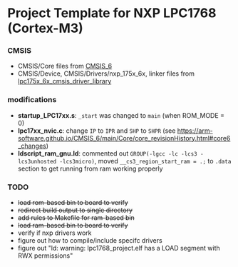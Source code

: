 # Project Template for NXP LPC1768 (Cortex-M3)

### CMSIS
- CMSIS/Core files from [CMSIS_6](https://github.com/ARM-software/CMSIS_6)
- CMSIS/Device, CMSIS/Drivers/nxp_175x_6x, linker files from [lpc175x_6x_cmsis_driver_library](https://community.nxp.com/t5/LPC-Microcontrollers/Where-can-I-download-the-lpc1768-cmsis-driver-library/m-p/733006/highlight/true#M29617)

### modifications
- **startup_LPC17xx.s**: `_start` was changed to `main` (when ROM_MODE = 0)
- **lpc17xx_nvic.c**: change `IP` to `IPR` and `SHP` to `SHPR` (see https://arm-software.github.io/CMSIS_6/main/Core/core_revisionHistory.html#core6_changes)
- **ldscript_ram_gnu.ld**: commented out `GROUP(-lgcc -lc -lcs3 -lcs3unhosted -lcs3micro)`, moved `__cs3_region_start_ram = .;` to `.data` section to get running from ram working properly

### TODO
- ~~load rom-based bin to board to verify~~
- ~~redirect build output to single directory~~
- ~~add rules to Makefile for ram-based bin~~
- ~~load ram-based bin to board to verify~~
- verify if nxp drivers work
- figure out how to compile/include specifc drivers
- figure out "ld: warning: lpc1768_project.elf has a LOAD segment with RWX permissions"